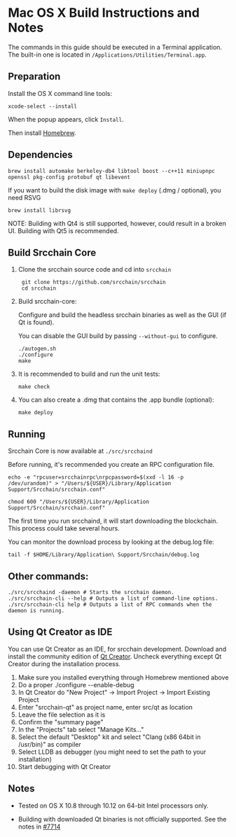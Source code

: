 Mac OS X Build Instructions and Notes
====================================
The commands in this guide should be executed in a Terminal application.
The built-in one is located in `/Applications/Utilities/Terminal.app`.

Preparation
-----------
Install the OS X command line tools:

`xcode-select --install`

When the popup appears, click `Install`.

Then install [Homebrew](https://brew.sh).

Dependencies
----------------------

    brew install automake berkeley-db4 libtool boost --c++11 miniupnpc openssl pkg-config protobuf qt libevent

If you want to build the disk image with `make deploy` (.dmg / optional), you need RSVG

    brew install librsvg

NOTE: Building with Qt4 is still supported, however, could result in a broken UI. Building with Qt5 is recommended.

Build Srcchain Core
------------------------

1. Clone the srcchain source code and cd into `srcchain`

        git clone https://github.com/srcchain/srcchain
        cd srcchain

2.  Build srcchain-core:

    Configure and build the headless srcchain binaries as well as the GUI (if Qt is found).

    You can disable the GUI build by passing `--without-gui` to configure.

        ./autogen.sh
        ./configure
        make

3.  It is recommended to build and run the unit tests:

        make check

4.  You can also create a .dmg that contains the .app bundle (optional):

        make deploy

Running
-------

Srcchain Core is now available at `./src/srcchaind`

Before running, it's recommended you create an RPC configuration file.

    echo -e "rpcuser=srcchainrpc\nrpcpassword=$(xxd -l 16 -p /dev/urandom)" > "/Users/${USER}/Library/Application Support/Srcchain/srcchain.conf"

    chmod 600 "/Users/${USER}/Library/Application Support/Srcchain/srcchain.conf"

The first time you run srcchaind, it will start downloading the blockchain. This process could take several hours.

You can monitor the download process by looking at the debug.log file:

    tail -f $HOME/Library/Application\ Support/Srcchain/debug.log

Other commands:
-------

    ./src/srcchaind -daemon # Starts the srcchain daemon.
    ./src/srcchain-cli --help # Outputs a list of command-line options.
    ./src/srcchain-cli help # Outputs a list of RPC commands when the daemon is running.

Using Qt Creator as IDE
------------------------
You can use Qt Creator as an IDE, for srcchain development.
Download and install the community edition of [Qt Creator](https://www.qt.io/download/).
Uncheck everything except Qt Creator during the installation process.

1. Make sure you installed everything through Homebrew mentioned above
2. Do a proper ./configure --enable-debug
3. In Qt Creator do "New Project" -> Import Project -> Import Existing Project
4. Enter "srcchain-qt" as project name, enter src/qt as location
5. Leave the file selection as it is
6. Confirm the "summary page"
7. In the "Projects" tab select "Manage Kits..."
8. Select the default "Desktop" kit and select "Clang (x86 64bit in /usr/bin)" as compiler
9. Select LLDB as debugger (you might need to set the path to your installation)
10. Start debugging with Qt Creator

Notes
-----

* Tested on OS X 10.8 through 10.12 on 64-bit Intel processors only.

* Building with downloaded Qt binaries is not officially supported. See the notes in [#7714](https://github.com/srcchain/srcchain/issues/7714)
